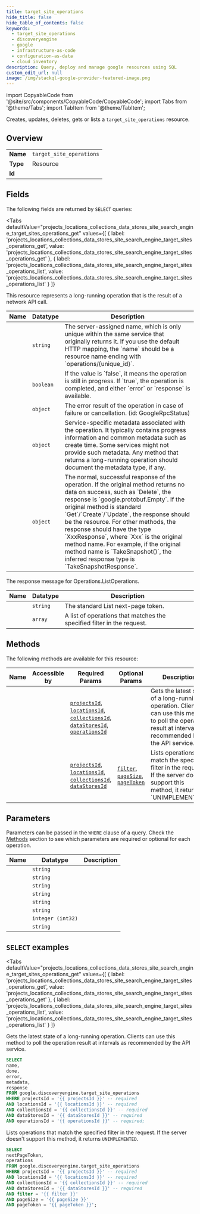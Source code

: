```yaml
--- 
title: target_site_operations
hide_title: false
hide_table_of_contents: false
keywords:
  - target_site_operations
  - discoveryengine
  - google
  - infrastructure-as-code
  - configuration-as-data
  - cloud inventory
description: Query, deploy and manage google resources using SQL
custom_edit_url: null
image: /img/stackql-google-provider-featured-image.png
---
```


import CopyableCode from '@site/src/components/CopyableCode/CopyableCode';
import Tabs from '@theme/Tabs';
import TabItem from '@theme/TabItem';

Creates, updates, deletes, gets or lists a <code>target_site_operations</code> resource.

## Overview
<table><tbody>
<tr><td><b>Name</b></td><td><code>target_site_operations</code></td></tr>
<tr><td><b>Type</b></td><td>Resource</td></tr>
<tr><td><b>Id</b></td><td><CopyableCode code="google.discoveryengine.target_site_operations" /></td></tr>
</tbody></table>

## Fields

The following fields are returned by `SELECT` queries:

<Tabs
    defaultValue="projects_locations_collections_data_stores_site_search_engine_target_sites_operations_get"
    values={[
        { label: 'projects_locations_collections_data_stores_site_search_engine_target_sites_operations_get', value: 'projects_locations_collections_data_stores_site_search_engine_target_sites_operations_get' },
        { label: 'projects_locations_collections_data_stores_site_search_engine_target_sites_operations_list', value: 'projects_locations_collections_data_stores_site_search_engine_target_sites_operations_list' }
    ]}
>
<TabItem value="projects_locations_collections_data_stores_site_search_engine_target_sites_operations_get">

This resource represents a long-running operation that is the result of a network API call.

<table>
<thead>
    <tr>
    <th>Name</th>
    <th>Datatype</th>
    <th>Description</th>
    </tr>
</thead>
<tbody>
<tr>
    <td><CopyableCode code="name" /></td>
    <td><code>string</code></td>
    <td>The server-assigned name, which is only unique within the same service that originally returns it. If you use the default HTTP mapping, the `name` should be a resource name ending with `operations/&#123;unique_id&#125;`.</td>
</tr>
<tr>
    <td><CopyableCode code="done" /></td>
    <td><code>boolean</code></td>
    <td>If the value is `false`, it means the operation is still in progress. If `true`, the operation is completed, and either `error` or `response` is available.</td>
</tr>
<tr>
    <td><CopyableCode code="error" /></td>
    <td><code>object</code></td>
    <td>The error result of the operation in case of failure or cancellation. (id: GoogleRpcStatus)</td>
</tr>
<tr>
    <td><CopyableCode code="metadata" /></td>
    <td><code>object</code></td>
    <td>Service-specific metadata associated with the operation. It typically contains progress information and common metadata such as create time. Some services might not provide such metadata. Any method that returns a long-running operation should document the metadata type, if any.</td>
</tr>
<tr>
    <td><CopyableCode code="response" /></td>
    <td><code>object</code></td>
    <td>The normal, successful response of the operation. If the original method returns no data on success, such as `Delete`, the response is `google.protobuf.Empty`. If the original method is standard `Get`/`Create`/`Update`, the response should be the resource. For other methods, the response should have the type `XxxResponse`, where `Xxx` is the original method name. For example, if the original method name is `TakeSnapshot()`, the inferred response type is `TakeSnapshotResponse`.</td>
</tr>
</tbody>
</table>
</TabItem>
<TabItem value="projects_locations_collections_data_stores_site_search_engine_target_sites_operations_list">

The response message for Operations.ListOperations.

<table>
<thead>
    <tr>
    <th>Name</th>
    <th>Datatype</th>
    <th>Description</th>
    </tr>
</thead>
<tbody>
<tr>
    <td><CopyableCode code="nextPageToken" /></td>
    <td><code>string</code></td>
    <td>The standard List next-page token.</td>
</tr>
<tr>
    <td><CopyableCode code="operations" /></td>
    <td><code>array</code></td>
    <td>A list of operations that matches the specified filter in the request.</td>
</tr>
</tbody>
</table>
</TabItem>
</Tabs>

## Methods

The following methods are available for this resource:

<table>
<thead>
    <tr>
    <th>Name</th>
    <th>Accessible by</th>
    <th>Required Params</th>
    <th>Optional Params</th>
    <th>Description</th>
    </tr>
</thead>
<tbody>
<tr>
    <td><a href="#projects_locations_collections_data_stores_site_search_engine_target_sites_operations_get"><CopyableCode code="projects_locations_collections_data_stores_site_search_engine_target_sites_operations_get" /></a></td>
    <td><CopyableCode code="select" /></td>
    <td><a href="#parameter-projectsId"><code>projectsId</code></a>, <a href="#parameter-locationsId"><code>locationsId</code></a>, <a href="#parameter-collectionsId"><code>collectionsId</code></a>, <a href="#parameter-dataStoresId"><code>dataStoresId</code></a>, <a href="#parameter-operationsId"><code>operationsId</code></a></td>
    <td></td>
    <td>Gets the latest state of a long-running operation. Clients can use this method to poll the operation result at intervals as recommended by the API service.</td>
</tr>
<tr>
    <td><a href="#projects_locations_collections_data_stores_site_search_engine_target_sites_operations_list"><CopyableCode code="projects_locations_collections_data_stores_site_search_engine_target_sites_operations_list" /></a></td>
    <td><CopyableCode code="select" /></td>
    <td><a href="#parameter-projectsId"><code>projectsId</code></a>, <a href="#parameter-locationsId"><code>locationsId</code></a>, <a href="#parameter-collectionsId"><code>collectionsId</code></a>, <a href="#parameter-dataStoresId"><code>dataStoresId</code></a></td>
    <td><a href="#parameter-filter"><code>filter</code></a>, <a href="#parameter-pageSize"><code>pageSize</code></a>, <a href="#parameter-pageToken"><code>pageToken</code></a></td>
    <td>Lists operations that match the specified filter in the request. If the server doesn't support this method, it returns `UNIMPLEMENTED`.</td>
</tr>
</tbody>
</table>

## Parameters

Parameters can be passed in the `WHERE` clause of a query. Check the [Methods](#methods) section to see which parameters are required or optional for each operation.

<table>
<thead>
    <tr>
    <th>Name</th>
    <th>Datatype</th>
    <th>Description</th>
    </tr>
</thead>
<tbody>
<tr id="parameter-collectionsId">
    <td><CopyableCode code="collectionsId" /></td>
    <td><code>string</code></td>
    <td></td>
</tr>
<tr id="parameter-dataStoresId">
    <td><CopyableCode code="dataStoresId" /></td>
    <td><code>string</code></td>
    <td></td>
</tr>
<tr id="parameter-locationsId">
    <td><CopyableCode code="locationsId" /></td>
    <td><code>string</code></td>
    <td></td>
</tr>
<tr id="parameter-operationsId">
    <td><CopyableCode code="operationsId" /></td>
    <td><code>string</code></td>
    <td></td>
</tr>
<tr id="parameter-projectsId">
    <td><CopyableCode code="projectsId" /></td>
    <td><code>string</code></td>
    <td></td>
</tr>
<tr id="parameter-filter">
    <td><CopyableCode code="filter" /></td>
    <td><code>string</code></td>
    <td></td>
</tr>
<tr id="parameter-pageSize">
    <td><CopyableCode code="pageSize" /></td>
    <td><code>integer (int32)</code></td>
    <td></td>
</tr>
<tr id="parameter-pageToken">
    <td><CopyableCode code="pageToken" /></td>
    <td><code>string</code></td>
    <td></td>
</tr>
</tbody>
</table>

## `SELECT` examples

<Tabs
    defaultValue="projects_locations_collections_data_stores_site_search_engine_target_sites_operations_get"
    values={[
        { label: 'projects_locations_collections_data_stores_site_search_engine_target_sites_operations_get', value: 'projects_locations_collections_data_stores_site_search_engine_target_sites_operations_get' },
        { label: 'projects_locations_collections_data_stores_site_search_engine_target_sites_operations_list', value: 'projects_locations_collections_data_stores_site_search_engine_target_sites_operations_list' }
    ]}
>
<TabItem value="projects_locations_collections_data_stores_site_search_engine_target_sites_operations_get">

Gets the latest state of a long-running operation. Clients can use this method to poll the operation result at intervals as recommended by the API service.

```sql
SELECT
name,
done,
error,
metadata,
response
FROM google.discoveryengine.target_site_operations
WHERE projectsId = '{{ projectsId }}' -- required
AND locationsId = '{{ locationsId }}' -- required
AND collectionsId = '{{ collectionsId }}' -- required
AND dataStoresId = '{{ dataStoresId }}' -- required
AND operationsId = '{{ operationsId }}' -- required;
```
</TabItem>
<TabItem value="projects_locations_collections_data_stores_site_search_engine_target_sites_operations_list">

Lists operations that match the specified filter in the request. If the server doesn't support this method, it returns `UNIMPLEMENTED`.

```sql
SELECT
nextPageToken,
operations
FROM google.discoveryengine.target_site_operations
WHERE projectsId = '{{ projectsId }}' -- required
AND locationsId = '{{ locationsId }}' -- required
AND collectionsId = '{{ collectionsId }}' -- required
AND dataStoresId = '{{ dataStoresId }}' -- required
AND filter = '{{ filter }}'
AND pageSize = '{{ pageSize }}'
AND pageToken = '{{ pageToken }}';
```
</TabItem>
</Tabs>
